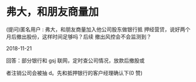 # 弗大，和朋友商量加

(提问)匿名用户 : 弗大，和朋友商量加入他公司股东做银行抵 押经营贷，说好两个月后撤出股份，这样时间足够吗？后续 撤出风控会不会监测到？

2018-11-21

回答：部分银行和 gsj 联网，定时查公司情况，放款后撤股或

者注销公司会被抽 d。先和抵押银行的客户经理确认下(0 赞)